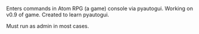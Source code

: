 Enters commands in Atom RPG (a game) console via pyautogui. Working on v0.9 of game. Created to learn pyautogui.

Must run as admin in most cases.
